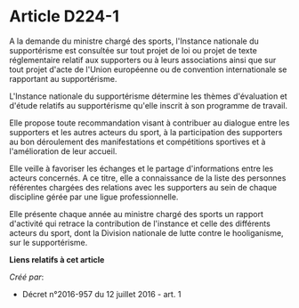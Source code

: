 # Article D224-1

A la demande du ministre chargé des sports, l'Instance nationale du supportérisme est consultée sur tout projet de loi ou
projet de texte réglementaire relatif aux supporters ou à leurs associations ainsi que sur tout projet d'acte de l'Union
européenne ou de convention internationale se rapportant au supportérisme. 

L'Instance nationale du supportérisme détermine les thèmes d'évaluation et d'étude relatifs au supportérisme qu'elle inscrit
à son programme de travail. 

Elle propose toute recommandation visant à contribuer au dialogue entre les supporters et les autres acteurs du sport, à la
participation des supporters au bon déroulement des manifestations et compétitions sportives et à l'amélioration de leur
accueil. 

Elle veille à favoriser les échanges et le partage d'informations entre les acteurs concernés. A ce titre, elle a
connaissance de la liste des personnes référentes chargées des relations avec les supporters au sein de chaque discipline
gérée par une ligue professionnelle. 

Elle présente chaque année au ministre chargé des sports un rapport d'activité qui retrace la contribution de l'instance et
celle des différents acteurs du sport, dont la Division nationale de lutte contre le hooliganisme, sur le supportérisme.

**Liens relatifs à cet article**

_Créé par_:

  - Décret n°2016-957 du 12 juillet 2016 - art. 1
